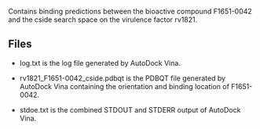 Contains binding predictions between the bioactive compound F1651-0042 and the cside search space on the virulence factor rv1821.

## Files

- log.txt is the log file generated by AutoDock Vina.

- rv1821_F1651-0042_cside.pdbqt is the PDBQT file generated by AutoDock Vina containing the orientation and binding location of F1651-0042.

- stdoe.txt is the combined STDOUT and STDERR output of AutoDock Vina.

